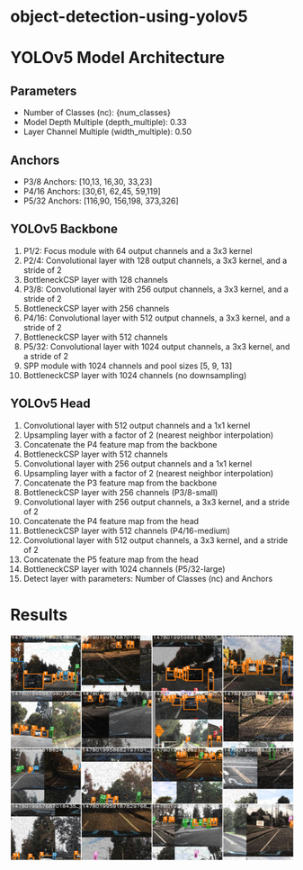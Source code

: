 # object-detection-using-yolov5

# YOLOv5 Model Architecture

## Parameters
- Number of Classes (nc): {num_classes}
- Model Depth Multiple (depth_multiple): 0.33
- Layer Channel Multiple (width_multiple): 0.50

## Anchors
- P3/8 Anchors: [10,13, 16,30, 33,23]
- P4/16 Anchors: [30,61, 62,45, 59,119]
- P5/32 Anchors: [116,90, 156,198, 373,326]

## YOLOv5 Backbone
1. P1/2: Focus module with 64 output channels and a 3x3 kernel
2. P2/4: Convolutional layer with 128 output channels, a 3x3 kernel, and a stride of 2
3. BottleneckCSP layer with 128 channels
4. P3/8: Convolutional layer with 256 output channels, a 3x3 kernel, and a stride of 2
5. BottleneckCSP layer with 256 channels
6. P4/16: Convolutional layer with 512 output channels, a 3x3 kernel, and a stride of 2
7. BottleneckCSP layer with 512 channels
8. P5/32: Convolutional layer with 1024 output channels, a 3x3 kernel, and a stride of 2
9. SPP module with 1024 channels and pool sizes [5, 9, 13]
10. BottleneckCSP layer with 1024 channels (no downsampling)

## YOLOv5 Head
1. Convolutional layer with 512 output channels and a 1x1 kernel
2. Upsampling layer with a factor of 2 (nearest neighbor interpolation)
3. Concatenate the P4 feature map from the backbone
4. BottleneckCSP layer with 512 channels
5. Convolutional layer with 256 output channels and a 1x1 kernel
6. Upsampling layer with a factor of 2 (nearest neighbor interpolation)
7. Concatenate the P3 feature map from the backbone
8. BottleneckCSP layer with 256 channels (P3/8-small)
9. Convolutional layer with 256 output channels, a 3x3 kernel, and a stride of 2
10. Concatenate the P4 feature map from the head
11. BottleneckCSP layer with 512 channels (P4/16-medium)
12. Convolutional layer with 512 output channels, a 3x3 kernel, and a stride of 2
13. Concatenate the P5 feature map from the head
14. BottleneckCSP layer with 1024 channels (P5/32-large)
15. Detect layer with parameters: Number of Classes (nc) and Anchors

# Results

<!-- add image in markdown -->
<img src="./static/images/result.jpeg" width="800" height="400" />